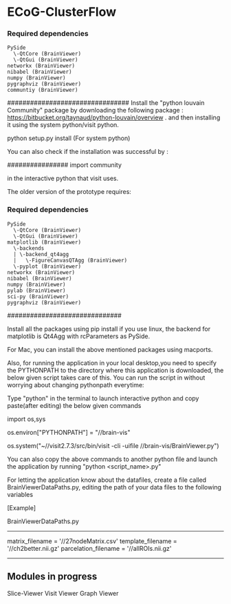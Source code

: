 # ECoG-ClusterFlow #

### Required dependencies ###
    PySide
      \-QtCore (BrainViewer)
      \-QtGui (BrainViewer)
    networkx (BrainViewer)
    nibabel (BrainViewer)
    numpy (BrainViewer)
    pygraphviz (BrainViewer)
    communtiy (BrainViewer)
################################
Install the "python louvain Community" package by downloading the following package : https://bitbucket.org/taynaud/python-louvain/overview . and then installing it using the system python/visit python. 

python setup.py install (For system python)
 
You can also check if the installation was successful by : 

################
import community

in the interactive python that visit uses. 


The older version of the prototype requires: 
### Required dependencies ###

    PySide
      \-QtCore (BrainViewer)
      \-QtGui (BrainViewer)
    matplotlib (BrainViewer)
      \-backends
      | \-backend_qt4agg
      |   \-FigureCanvasQTAgg (BrainViewer)
      \-pyplot (BrainViewer)
    networkx (BrainViewer)
    nibabel (BrainViewer)
    numpy (BrainViewer)
    pylab (BrainViewer)
    sci-py (BrainViewer)
    pygraphviz (BrainViewer)
    
##############################

 Install all the packages using pip install <package-name> if you use linux, the backend for matplotlib is Qt4Agg with rcParameters as PySide. 
 
 For Mac, you can install the above mentioned packages using macports. 
 
 Also, for running the application in your local desktop,you need to specify the PYTHONPATH to the directory where this application is downloaded, the below given script takes care of this. 
 You can run the script in without worrying about changing pythonpath everytime: 
 
Type "python" in the terminal to launch interactive python and copy paste(after editing) the below given commands   
 
import os,sys

os.environ["PYTHONPATH"] = "/<edit your path directory here>/brain-vis"

os.system("~/<edit the path to visit binary>/visit2.7.3/src/bin/visit -cli -uifile /<edit your path directory here>/brain-vis/BrainViewer.py")

You can also copy the above commands to another python file and launch the application by running "python <script_name>.py" 

For letting the application know about the datafiles, create a file called BrainViewerDataPaths.py, editing the path of your data files to 
the following variables

[Example]

BrainViewerDataPaths.py 
***********************************************************************
matrix_filename = '/<edit your path to these files>/27nodeMatrix.csv'
template_filename = '/<edit your path to these files>/ch2better.nii.gz'
parcelation_filename = '/<edit your path to these files>/allROIs.nii.gz'
************************************************************************


## Modules in progress ## 
Slice-Viewer
Visit Viewer
Graph Viewer
